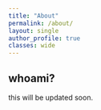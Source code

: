 ```yaml
---
title: "About"
permalink: /about/          
layout: single             
author_profile: true        
classes: wide               
---
```


## whoami?
this will be updated soon.